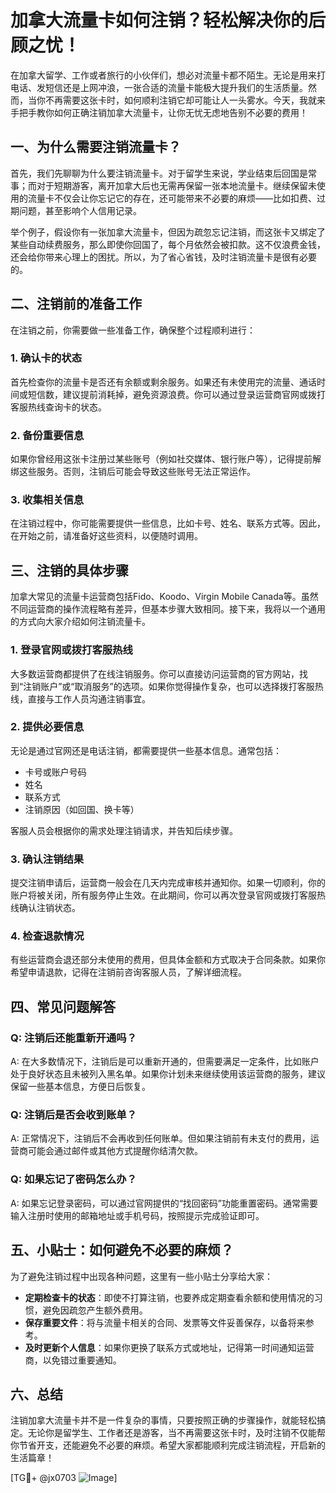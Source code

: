 # 加拿大流量卡如何注销？轻松解决你的后顾之忧！

在加拿大留学、工作或者旅行的小伙伴们，想必对流量卡都不陌生。无论是用来打电话、发短信还是上网冲浪，一张合适的流量卡能极大提升我们的生活质量。然而，当你不再需要这张卡时，如何顺利注销它却可能让人一头雾水。今天，我就来手把手教你如何正确注销加拿大流量卡，让你无忧无虑地告别不必要的费用！

## 一、为什么需要注销流量卡？

首先，我们先聊聊为什么要注销流量卡。对于留学生来说，学业结束后回国是常事；而对于短期游客，离开加拿大后也无需再保留一张本地流量卡。继续保留未使用的流量卡不仅会让你忘记它的存在，还可能带来不必要的麻烦——比如扣费、过期问题，甚至影响个人信用记录。

举个例子，假设你有一张加拿大流量卡，但因为疏忽忘记注销，而这张卡又绑定了某些自动续费服务，那么即使你回国了，每个月依然会被扣款。这不仅浪费金钱，还会给你带来心理上的困扰。所以，为了省心省钱，及时注销流量卡是很有必要的。

## 二、注销前的准备工作

在注销之前，你需要做一些准备工作，确保整个过程顺利进行：

### 1. 确认卡的状态
首先检查你的流量卡是否还有余额或剩余服务。如果还有未使用完的流量、通话时间或短信数，建议提前消耗掉，避免资源浪费。你可以通过登录运营商官网或拨打客服热线查询卡的状态。

### 2. 备份重要信息
如果你曾经用这张卡注册过某些账号（例如社交媒体、银行账户等），记得提前解绑这些服务。否则，注销后可能会导致这些账号无法正常运作。

### 3. 收集相关信息
在注销过程中，你可能需要提供一些信息，比如卡号、姓名、联系方式等。因此，在开始之前，请准备好这些资料，以便随时调用。

## 三、注销的具体步骤

加拿大常见的流量卡运营商包括Fido、Koodo、Virgin Mobile Canada等。虽然不同运营商的操作流程略有差异，但基本步骤大致相同。接下来，我将以一个通用的方式向大家介绍如何注销流量卡。

### 1. 登录官网或拨打客服热线
大多数运营商都提供了在线注销服务。你可以直接访问运营商的官方网站，找到“注销账户”或“取消服务”的选项。如果你觉得操作复杂，也可以选择拨打客服热线，直接与工作人员沟通注销事宜。

### 2. 提供必要信息
无论是通过官网还是电话注销，都需要提供一些基本信息。通常包括：
- 卡号或账户号码
- 姓名
- 联系方式
- 注销原因（如回国、换卡等）

客服人员会根据你的需求处理注销请求，并告知后续步骤。

### 3. 确认注销结果
提交注销申请后，运营商一般会在几天内完成审核并通知你。如果一切顺利，你的账户将被关闭，所有服务停止生效。在此期间，你可以再次登录官网或拨打客服热线确认注销状态。

### 4. 检查退款情况
有些运营商会退还部分未使用的费用，但具体金额和方式取决于合同条款。如果你希望申请退款，记得在注销前咨询客服人员，了解详细流程。

## 四、常见问题解答

### Q: 注销后还能重新开通吗？
A: 在大多数情况下，注销后是可以重新开通的，但需要满足一定条件，比如账户处于良好状态且未被列入黑名单。如果你计划未来继续使用该运营商的服务，建议保留一些基本信息，方便日后恢复。

### Q: 注销后是否会收到账单？
A: 正常情况下，注销后不会再收到任何账单。但如果注销前有未支付的费用，运营商可能会通过邮件或其他方式提醒你结清欠款。

### Q: 如果忘记了密码怎么办？
A: 如果忘记登录密码，可以通过官网提供的“找回密码”功能重置密码。通常需要输入注册时使用的邮箱地址或手机号码，按照提示完成验证即可。

## 五、小贴士：如何避免不必要的麻烦？

为了避免注销过程中出现各种问题，这里有一些小贴士分享给大家：
- **定期检查卡的状态**：即使不打算注销，也要养成定期查看余额和使用情况的习惯，避免因疏忽产生额外费用。
- **保存重要文件**：将与流量卡相关的合同、发票等文件妥善保存，以备将来参考。
- **及时更新个人信息**：如果你更换了联系方式或地址，记得第一时间通知运营商，以免错过重要通知。

## 六、总结

注销加拿大流量卡并不是一件复杂的事情，只要按照正确的步骤操作，就能轻松搞定。无论你是留学生、工作者还是游客，当不再需要这张卡时，及时注销不仅能帮你节省开支，还能避免不必要的麻烦。希望大家都能顺利完成注销流程，开启新的生活篇章！

[TG💪+ @jx0703 ![Image](https://github.com/user-attachments/assets/dbca1d08-cadb-493c-b0ec-ad6f7a83f270)]